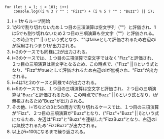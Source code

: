 ```
for (let i = 1; i < 101; i++)
    console.log((i % 3 ? "" : "Fizz") + (i % 5 ? "" : "Buzz") || i);
```

1. i = 1からループ開始
2. 1が3で割り切れないため１つ目の三項演算は空文字列（""）と評価され、1は5でも割り切れないため２つ目の三項演算も空文字（""）と評価される。この時点で("" || i)という式となり、""はfalseとして評価されるため右辺のiが採用されつまり1が出力される。
3. i=2のケースでも同様に2が出力される。
4. i=3のケースでは、１つ目の三項演算で空文字ではなく"Fizz"と評価され、２つ目の三項演算は空文字となるため、この時点で、("Fizz" || i)という式となり、"Fizz"がtrueとして評価されるため右辺のiが無視され、"Fizz"が出力される。
5. i=4は1と2のケースと同様で4が出力される。
6. i=5のケースでは、１つ目の三項演算は空文字と評価され、２つ目の三項演算は"Buzz"と評価されるため、この時点で("Buzz" || i)という式となり、iが無視されるため"Buzz"が出力される。
7. その他、i=15などの3と5の両方で割り切れるケースでは、１つ目の三項演算が"Fizz"、２つ目の三項演算が"Buzz"となり、("Fizz"+"Buzz" || i)という式になるため、左辺は"Fizz"と"Buzz"を連結した"FizzBuzz"となり、右辺のiは無視されるため"FizzBuzz"が出力される。
8. 以上がi=100になるまで繰り返される。
